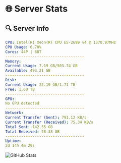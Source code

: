 # 🌐 Server Stats
## 🔍 Server Info
```yaml
CPU: Intel(R) Xeon(R) CPU E5-2699 v4 @ 1370.97MHz
CPU Usage: 6.70%
Cores: 44P | 88T
-----------------------------------
Memory:
Current Usage: 7.19 GB/503.74 GB
Available: 493.21 GB
-----------------------------------
Disk:
Current Usage: 22.19 GB/1.71 TB
Free: 1.60 TB
-----------------------------------
GPU:
No GPU detected
-----------------------------------
Network:
Current Transfer (Sent): 791.12 KB/s
Current Transfer (Received): 75.34 KB/s
Total Sent: 142.55 GB
Total Received: 28.38 GB
-----------------------------------
Uptime:
2d 14h 4m 29s
```
![GitHub Stats](https://img.shields.io/badge/Updated-2025-04-22_07:13:17-blue)